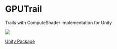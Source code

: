 # GPUTrail

Trails with ComputeShader implementation for Unity

![](https://github.com/fuqunaga/GPUTrail/blob/master/Document/capture.gif)

[Unity Package](GPUTrail.unitypackage)
